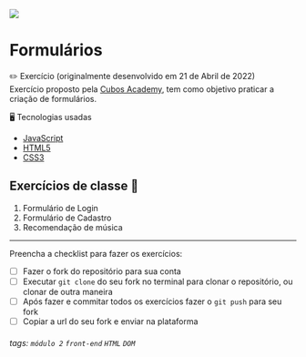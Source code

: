 ![](https://i.imgur.com/xG74tOh.png)

# Formulários

:pencil2: Exercício (originalmente desenvolvido em 21 de Abril de 2022) <br>
Exercício proposto pela [Cubos Academy](https://cubos.academy/sucesso), tem como objetivo praticar a criação de formulários.

:desktop_computer: Tecnologias usadas
- [JavaScript](https://developer.mozilla.org/pt-BR/docs/Web/JavaScript)
- [HTML5](https://developer.mozilla.org/pt-BR/docs/Web/HTML)
- [CSS3](https://developer.mozilla.org/pt-BR/docs/Web/CSS)

## Exercícios de classe 🏫
1. Formulário de Login
2. Formulário de Cadastro
3. Recomendação de música

---

Preencha a checklist para fazer os exercícios:

-   [ ] Fazer o fork do repositório para sua conta
-   [ ] Executar `git clone` do seu fork no terminal para clonar o repositório, ou clonar de outra maneira
-   [ ] Após fazer e commitar todos os exercícios fazer o `git push` para seu fork
-   [ ] Copiar a url do seu fork e enviar na plataforma

###### tags: `módulo 2` `front-end` `HTML` `DOM`

